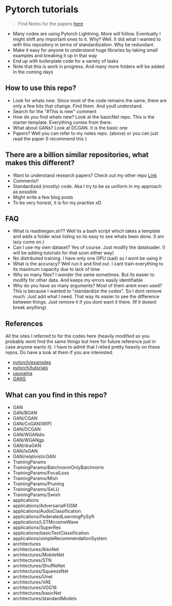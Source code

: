 # Pytorch tutorials

> Find Notes for the papers [here](https://github.com/SubhadityaMukherjee/DLPapers)

- Many codes are using Pytorch Lightning. More will follow. Eventually I might shift any important ones to it. Why? Well. It did what I wanted to with this repository in terms of standardization. Why be redundant. 
- Make it easy for anyone to understand huge libraries by taking small examples and breaking it up in that way
- End up with boilerplate code for a variety of tasks
- Note that this is work in progress. And many more folders will be added in the coming days

## How to use this repo?

- Look for whats *new*. Since most of the code remains the same, there are only a few bits that change. Find them. And youll understand.
- Search for the "#This is new" comment
- How do you find whats new? Look at the basicNet repo. This is the starter template. Everything comes from there.
- What about GANs? Look at DCGAN. It is the basic one
- Papers? Well you can refer to my notes repo. (above) or you can just read the paper (I recommend this )

## There are a billion similar repositories, what makes this different?

- Want to understand research papers? Check out my other repo [Link](https://github.com/SubhadityaMukherjee/PaperImplementations/)
- Comments!!
- Standardized (mostly) code. Aka I try to be as uniform in my approach as possible
- Might write a few blog posts
- To be very honest, it is for my practise xD

## FAQ

- What is readmegen.sh?? Well its a bash script which takes a template and adds a folder wise listing so its easy to see whats been done. (I am lazy come on.)
- Can I use my own dataset? Yes of course. Just modify the dataloader. (I will be adding tutorials for that soon either way)
- No distributed training. I have only one GPU (sad) so I wont be using it
- What is the accuracy? Well run it and find out. I cant train everything to its maximum capacity due to lack of time
- Why so many files? I wonder the same sometimes. But its easier to modify for other data. And keeps my errors easily identifiable
- Why do you have so many arguments? Most of them arent even used? This is because I wanted to "standardize the codes". So I dont remove much. Just add what I need. That way its easier to see the difference between things. Just remove it if you dont want it there. (If it doesnt break anything)


## References
All the sites I referred to for the codes here (heavily modified so you probably wont find the same things but here for future reference just in case anyone wants it). 
I have to admit that I relied pretty heavily on these repos. Do have a look at them if you are interested.

- [pytorch/examples](https://github.com/pytorch/examples)
- [pytorch/tutorials](https://github.com/pytorch/tutorials/)
- [usuyama](https://github.com/usuyama/pytorch-unet) 
- [GANS](https://github.com/eriklindernoren/PyTorch-GAN/blob/master/implementations/wgan_div/wgan_div.py)

## What can you find in this repo?


- GAN
- GAN/BGAN
- GAN/CGAN
- GAN/CoGAN(WIP)
- GAN/DCGAN
- GAN/WGANdiv
- GAN/WGANgp
- GAN/draGAN
- GAN/lsGAN
- GAN/relativisticGAN
- TrainingParams
- TrainingParams/BatchnormOnlyBatchnorm
- TrainingParams/FocalLoss
- TrainingParams/Mish
- TrainingParams/Pruning
- TrainingParams/SeLU
- TrainingParams/Swish
- applications
- applications/AdversarialFGSM
- applications/AudioClassification
- applications/FederatedLearningPySyft
- applications/LSTMcosineWave
- applications/SuperRes
- applications/basicTextClassification
- applications/simpleRecommendationSystem
- architectures
- architectures/AlexNet
- architectures/MobileNet
- architectures/STN
- architectures/ShuffleNet
- architectures/SqueezeNet
- architectures/Unet
- architectures/VAE
- architectures/VGG16
- architectures/basicNet
- architectures/standardModels
